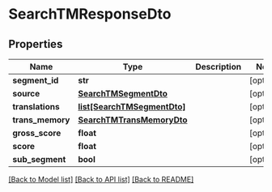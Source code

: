 # SearchTMResponseDto

## Properties
Name | Type | Description | Notes
------------ | ------------- | ------------- | -------------
**segment_id** | **str** |  | [optional] 
**source** | [**SearchTMSegmentDto**](SearchTMSegmentDto.md) |  | [optional] 
**translations** | [**list[SearchTMSegmentDto]**](SearchTMSegmentDto.md) |  | [optional] 
**trans_memory** | [**SearchTMTransMemoryDto**](SearchTMTransMemoryDto.md) |  | [optional] 
**gross_score** | **float** |  | [optional] 
**score** | **float** |  | [optional] 
**sub_segment** | **bool** |  | [optional] 

[[Back to Model list]](../README.md#documentation-for-models) [[Back to API list]](../README.md#documentation-for-api-endpoints) [[Back to README]](../README.md)


